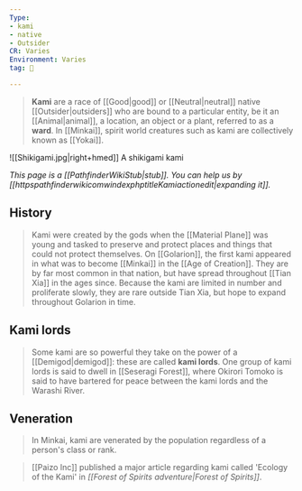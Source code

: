 ```yaml
---
Type:
- kami
- native
- Outsider
CR: Varies
Environment: Varies
tag: 👹

---
```


> **Kami** are a race of [[Good|good]] or [[Neutral|neutral]] native [[Outsider|outsiders]] who are bound to a particular entity, be it an [[Animal|animal]], a location, an object or a plant, referred to as a **ward**.
> In [[Minkai]], spirit world creatures such as kami are collectively known as [[Yokai]].

![[Shikigami.jpg|right+hmed]] 
 A shikigami kami


*This page is a [[PathfinderWikiStub|stub]]. You can help us by [[httpspathfinderwikicomwindexphptitleKamiactionedit|expanding it]].*



## History

> Kami were created by the gods when the [[Material Plane]] was young and tasked to preserve and protect places and things that could not protect themselves. On [[Golarion]], the first kami appeared in what was to become [[Minkai]] in the [[Age of Creation]]. They are by far most common in that nation, but have spread throughout [[Tian Xia]] in the ages since. Because the kami are limited in number and proliferate slowly, they are rare outside Tian Xia, but hope to expand throughout Golarion in time.


## Kami lords

> Some kami are so powerful they take on the power of a [[Demigod|demigod]]: these are called **kami lords**. One group of kami lords is said to dwell in [[Seseragi Forest]], where Okirori Tomoko is said to have bartered for peace between the kami lords and the Warashi River.


## Veneration

> In Minkai, kami are venerated by the population regardless of a person's class or rank.


> [[Paizo Inc]] published a major article regarding kami called 'Ecology of the Kami' in *[[Forest of Spirits adventure|Forest of Spirits]]*.







